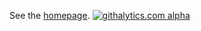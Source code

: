 See the [homepage](http://company-mode.github.com/).
[![githalytics.com alpha](https://cruel-carlota.pagodabox.com/336ef4be2595a7859d52e2c17b7da2b2 "githalytics.com")](http://githalytics.com/company-mode/company-mode)
